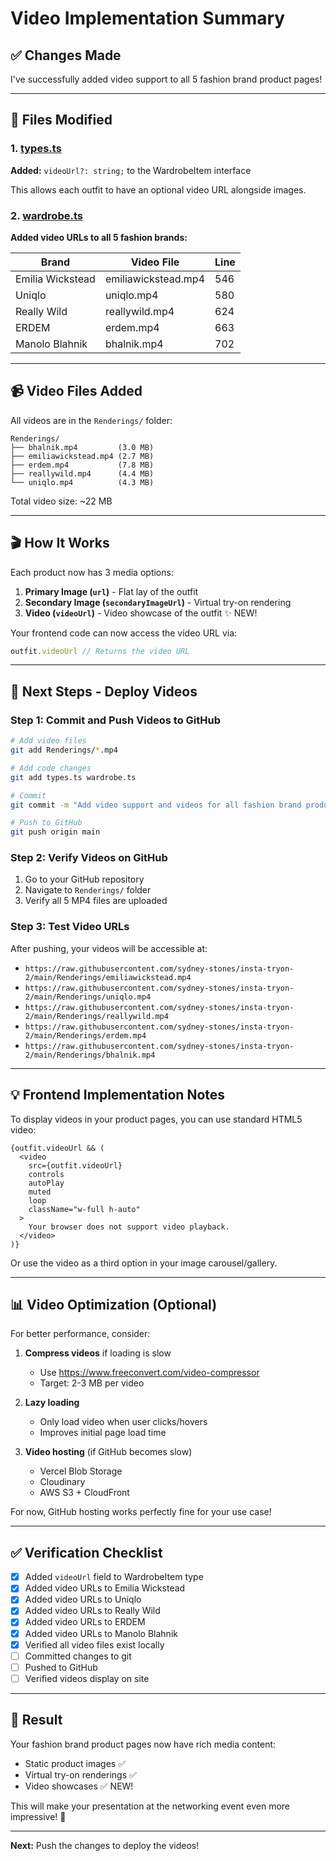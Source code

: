 # Video Implementation Summary

## ✅ Changes Made

I've successfully added video support to all 5 fashion brand product pages!

---

## 📝 Files Modified

### 1. [types.ts](types.ts:17)
**Added:** `videoUrl?: string;` to the WardrobeItem interface

This allows each outfit to have an optional video URL alongside images.

### 2. [wardrobe.ts](wardrobe.ts)
**Added video URLs to all 5 fashion brands:**

| Brand | Video File | Line |
|-------|-----------|------|
| Emilia Wickstead | emiliawickstead.mp4 | 546 |
| Uniqlo | uniqlo.mp4 | 580 |
| Really Wild | reallywild.mp4 | 624 |
| ERDEM | erdem.mp4 | 663 |
| Manolo Blahnik | bhalnik.mp4 | 702 |

---

## 📹 Video Files Added

All videos are in the `Renderings/` folder:

```
Renderings/
├── bhalnik.mp4         (3.0 MB)
├── emiliawickstead.mp4 (2.7 MB)
├── erdem.mp4           (7.8 MB)
├── reallywild.mp4      (4.4 MB)
└── uniqlo.mp4          (4.3 MB)
```

Total video size: ~22 MB

---

## 🎬 How It Works

Each product now has 3 media options:

1. **Primary Image (`url`)** - Flat lay of the outfit
2. **Secondary Image (`secondaryImageUrl`)** - Virtual try-on rendering
3. **Video (`videoUrl`)** - Video showcase of the outfit ✨ NEW!

Your frontend code can now access the video URL via:
```typescript
outfit.videoUrl // Returns the video URL
```

---

## 🚀 Next Steps - Deploy Videos

### Step 1: Commit and Push Videos to GitHub

```bash
# Add video files
git add Renderings/*.mp4

# Add code changes
git add types.ts wardrobe.ts

# Commit
git commit -m "Add video support and videos for all fashion brand product pages"

# Push to GitHub
git push origin main
```

### Step 2: Verify Videos on GitHub

1. Go to your GitHub repository
2. Navigate to `Renderings/` folder
3. Verify all 5 MP4 files are uploaded

### Step 3: Test Video URLs

After pushing, your videos will be accessible at:
- `https://raw.githubusercontent.com/sydney-stones/insta-tryon-2/main/Renderings/emiliawickstead.mp4`
- `https://raw.githubusercontent.com/sydney-stones/insta-tryon-2/main/Renderings/uniqlo.mp4`
- `https://raw.githubusercontent.com/sydney-stones/insta-tryon-2/main/Renderings/reallywild.mp4`
- `https://raw.githubusercontent.com/sydney-stones/insta-tryon-2/main/Renderings/erdem.mp4`
- `https://raw.githubusercontent.com/sydney-stones/insta-tryon-2/main/Renderings/bhalnik.mp4`

---

## 💡 Frontend Implementation Notes

To display videos in your product pages, you can use standard HTML5 video:

```tsx
{outfit.videoUrl && (
  <video
    src={outfit.videoUrl}
    controls
    autoPlay
    muted
    loop
    className="w-full h-auto"
  >
    Your browser does not support video playback.
  </video>
)}
```

Or use the video as a third option in your image carousel/gallery.

---

## 📊 Video Optimization (Optional)

For better performance, consider:

1. **Compress videos** if loading is slow
   - Use https://www.freeconvert.com/video-compressor
   - Target: 2-3 MB per video

2. **Lazy loading**
   - Only load video when user clicks/hovers
   - Improves initial page load time

3. **Video hosting** (if GitHub becomes slow)
   - Vercel Blob Storage
   - Cloudinary
   - AWS S3 + CloudFront

For now, GitHub hosting works perfectly fine for your use case!

---

## ✅ Verification Checklist

- [x] Added `videoUrl` field to WardrobeItem type
- [x] Added video URLs to Emilia Wickstead
- [x] Added video URLs to Uniqlo
- [x] Added video URLs to Really Wild
- [x] Added video URLs to ERDEM
- [x] Added video URLs to Manolo Blahnik
- [x] Verified all video files exist locally
- [ ] Committed changes to git
- [ ] Pushed to GitHub
- [ ] Verified videos display on site

---

## 🎯 Result

Your fashion brand product pages now have rich media content:
- Static product images ✅
- Virtual try-on renderings ✅
- Video showcases ✅ NEW!

This will make your presentation at the networking event even more impressive! 🎉

---

**Next:** Push the changes to deploy the videos!
